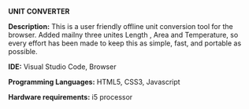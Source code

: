 **UNIT CONVERTER**

**Description:** This is a user friendly offline unit conversion tool for the browser. Added mailny three unites Length , Area and Temperature, so every effort has been made to keep this as simple, fast, and portable as possible.

**IDE:** Visual Studio Code, Browser

**Programming Languages:** HTML5, CSS3, Javascript

**Hardware requirements:** i5 processor
